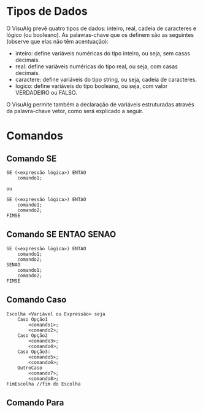 # Tipos de Dados

O VisuAlg prevê quatro tipos de dados: inteiro, real, cadeia de caracteres e lógico (ou booleano). As palavras-chave que os definem são as seguintes (observe que elas não têm acentuação):

- inteiro: define variáveis numéricas do tipo inteiro, ou seja, sem casas decimais.
- real: define variáveis numéricas do tipo real, ou seja, com casas decimais.
- caractere: define variáveis do tipo string, ou seja, cadeia de caracteres.
- logico: define variáveis do tipo booleano, ou seja, com valor VERDADEIRO ou FALSO.
  
O VisuAlg permite também a declaração de variáveis estruturadas através da palavra-chave vetor, como será explicado a seguir.

# Comandos

## Comando SE

```algol
SE (<expressão lógica>) ENTAO
	comando1;

ou

SE (<expressão lógica>) ENTAO
	comando1;
	comando2;
FIMSE
```

## Comando SE ENTAO SENAO

```algol
SE (<expressão lógica>) ENTAO
	comando1;
	comando2;
SENAO
	comando1;
	comando2;
FIMSE
```

## Comando Caso

```algol
Escolha <Variável ou Expressão> seja
	Caso Opção1
		<comando1>;
		<comando2>;
	Caso Opção2
		<comando3>;
		<comando4>;
	Caso Opção3:
		<comando5>;
		<comando6>;
	OutroCaso
		<comando7>;
		<comando8>;
FimEscolha //fim do Escolha
```

## Comando Para



